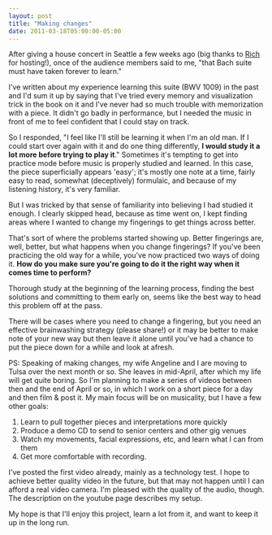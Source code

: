 ```yaml
---
layout: post
title: "Making changes"
date: 2011-03-18T05:00:00-05:00
---
```


After giving a house concert in Seattle a few weeks ago (big thanks to <a href="http://rich-golf.blogspot.com/">Rich</a> for hosting!), once of the audience members said to me, "that Bach suite must have taken forever to learn."

I've written about my experience learning this suite (BWV 1009) in the past and I'd sum it up by saying that I've tried every memory and visualization trick in the book on it and I've never had so much trouble with memorization with a piece. It didn't go badly in performance, but I needed the music in front of me to feel confident that I could stay on track.

So I responded, "I feel like I'll still be learning it when I'm an old man. If I could start over again with it and do one thing differently, **I would study it a lot more before trying to play it**."
Sometimes it's tempting to get into practice mode before music is properly studied and learned. In this case, the piece superficially appears 'easy';  it's mostly one note at a time, fairly easy to read, somewhat (deceptively) formulaic, and because of my  listening history, it's very familiar.

But I was tricked by that sense of  familiarity into believing I had studied it enough. I clearly skipped head, because as time went on, I kept finding areas where I wanted to change my fingerings to get things across better. 

That's sort of where the problems started showing up. Better fingerings are, well, better, but what happens when you change fingerings? If you've been practicing the old way for a while, you've now practiced two ways of doing it. **How do you make sure you're going to do it the right way when it comes time to perform?**

Thorough study at the beginning of the learning process, finding the best solutions and committing to them early on, seems like the best way to head this problem off at the pass.

There will be cases where you need to change a fingering, but you need an effective brainwashing strategy (please share!) or it may be better to make note of your new way but then leave it alone until you've had a chance to put the piece down for a while and look at afresh. 

PS: Speaking of making changes, my wife Angeline and I are moving to Tulsa over the next month or so. She leaves in mid-April, after which my life will get quite boring. So I'm planning to make a series of videos between then and the end of April or so, in which I work on a short piece for a day and then film & post it. My main focus will be on musicality, but I have a few other goals:

1. Learn to pull together pieces and interpretations more quickly
2. Produce a demo CD to send to senior centers and other gig venues
3. Watch my movements, facial expressions, etc, and learn what I can from them
4. Get more comfortable with recording.

I've posted the first video already, mainly as a technology test. I hope to achieve better quality video in the future, but that may not happen until I can afford a real video camera. I'm pleased with the quality of the audio, though. The description on the youtube page describes my setup.

My hope is that I'll enjoy this project, learn a lot from it, and want to keep it up in the long run.

